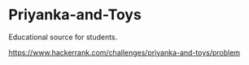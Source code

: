 # Priyanka-and-Toys
Educational source for students.

https://www.hackerrank.com/challenges/priyanka-and-toys/problem
